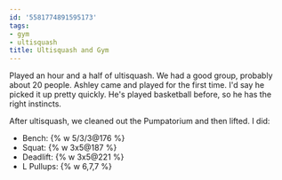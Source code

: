 ```yaml
---
id: '5581774891595173'
tags:
- gym
- ultisquash
title: Ultisquash and Gym
---
```


Played an hour and a half of ultisquash. We had a good group, probably about 20 people. Ashley came and played for the first time. I'd say he picked it up pretty quickly. He's played basketball before, so he has the right instincts.

After ultisquash, we cleaned out the Pumpatorium and then lifted. I did:

- Bench: {% w 5/3/3@176 %}
- Squat: {% w 3x5@187 %}
- Deadlift: {% w 3x5@221 %}
- L Pullups: {% w 6,7,7 %}
